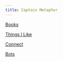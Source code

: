 ```yaml
---
title: Captain Metaphor
---
```


[Books](./books)

[Things I Like](./likes)

[Connect](./connect)

[Bots](./bots)
